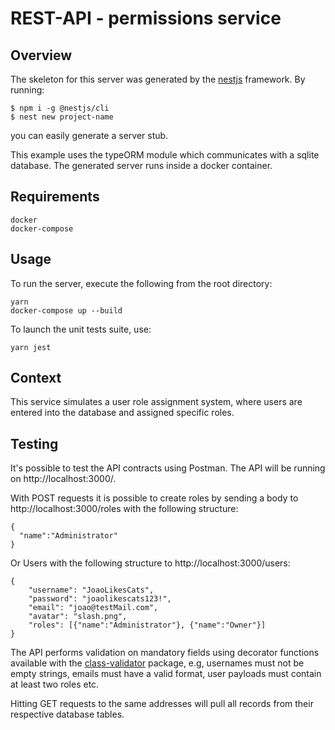 # REST-API - permissions service

## Overview
The skeleton for this server was generated by the [nestjs](https://docs.nestjs.com) framework. By running:

```
$ npm i -g @nestjs/cli
$ nest new project-name
```

you can easily generate a server stub.

This example uses the typeORM module which communicates with a sqlite database.
The generated server runs inside a docker container.

## Requirements
```
docker
docker-compose
```
## Usage
To run the server, execute the following from the root directory:

```
yarn
docker-compose up --build
```

To launch the unit tests suite, use:
```
yarn jest
```

## Context

This service simulates a user role assignment system, where users are entered into the database and assigned specific roles.

## Testing
It's possible to test the API contracts using Postman. The API will be running on http://localhost:3000/.

With POST requests it is possible to create roles by sending a body to http://localhost:3000/roles with the following structure:

```
{
  "name":"Administrator"
}
```

Or Users with the following structure to http://localhost:3000/users:
```
{
	"username": "JoaoLikesCats",
	"password": "joaolikescats123!",
	"email": "joao@testMail.com",
	"avatar": "slash.png",
	"roles": [{"name":"Administrator"}, {"name":"Owner"}]
}
```

The API performs validation on mandatory fields using decorator functions available with the [class-validator](https://github.com/typestack/class-validator) package, e.g, usernames must not be empty strings, emails must have a valid format, user payloads must contain at least two roles etc.

Hitting GET requests to the same addresses will pull all records from their respective database tables.
